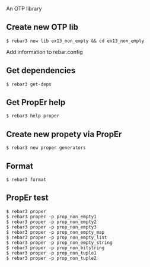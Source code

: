 An OTP library


Create new OTP lib
-----
    $ rebar3 new lib ex13_non_empty && cd ex13_non_empty

Add information to rebar.config


Get dependencies
-----
    $ rebar3 get-deps


Get PropEr help
-----
    $ rebar3 help proper


Create new propety via PropEr
-----
    $ rebar3 new proper generators


Format
-----
    $ rebar3 format


PropEr test
-----
    $ rebar3 proper
	$ rebar3 proper -p prop_non_empty1
	$ rebar3 proper -p prop_non_empty2
	$ rebar3 proper -p prop_non_empty3
	$ rebar3 proper -p prop_non_empty_map
	$ rebar3 proper -p prop_non_empty_list
	$ rebar3 proper -p prop_non_empty_string
	$ rebar3 proper -p prop_non_bitstring
	$ rebar3 proper -p prop_non_tuple1
	$ rebar3 proper -p prop_non_tuple2
	
